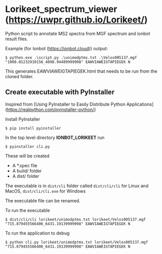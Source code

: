 # Lorikeet_spectrum_viewer (https://uwpr.github.io/Lorikeet/)

Python script to annotate MS2 spectra from MGF spectrum and ionbot result files.

Example (for Ionbot (https://ionbot.cloud)) output:

```
$ python.exe .\script.py .\unimodptms.txt .\Velos005137.mgf "1000.01232910156_4098.94489999998" EAWVIAWEIGTAPIEGEK N
```

This generates EAWVIAWEIGTAPIEGEK.html that needs to be run from the cloned folder.  

## Create executable with PyInstaller

Inspired from [Using PyInstaller to Easily Distribute Python Applications] 
(https://realpython.com/pyinstaller-python/)

Install PyInstaller
```
$ pip install pyinstaller
```
In the top level directory **IONBOT_LORIKEET** run
```
$ pyinstaller cli.py
```

These will be created
* A *.spec file
* A build/ folder
* A dist/ folder

The executable is in `dist/cli` folder called `dist/cli/cli` for Linux and MacOS, `dist/cli/cli.exe` for Windows

The executable file can be renamed.

To run the executable
```
$ dist/cli/cli lorikeet/unimodptms.txt lorikeet/Velos005137.mgf "715.879455566406_6431.19139999998" EAWVIAWEIGTAPIEGEK N
``` 

To run the application to debug
```
$ python cli.py lorikeet/unimodptms.txt lorikeet/Velos005137.mgf "715.879455566406_6431.19139999998" EAWVIAWEIGTAPIEGEK N
```



